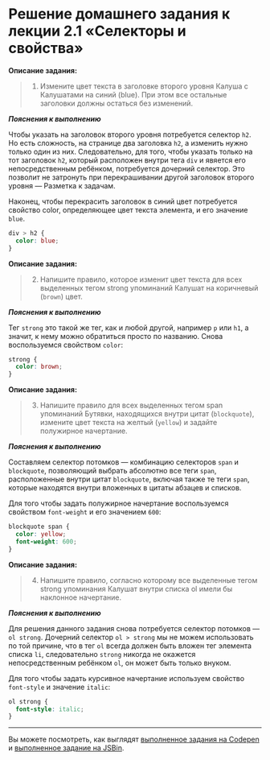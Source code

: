 # Решение домашнего задания к лекции 2.1 «Селекторы и свойства»


**Описание задания:**
>1. Измените цвет текста в заголовке второго уровня Калуша с Калушатами на синий (blue). При этом все остальные заголовки должны остаться без изменений.


***Пояснения к выполнению***

Чтобы указать на заголовок второго уровня потребуется селектор `h2`. Но есть сложность, на странице два заголовка `h2`, а изменить нужно только один из них. Следовательно, для того, чтобы указать только на тот заголовок `h2`, который расположен внутри тега `div` и явяется его непосредственным ребёнком, потребуется дочерний селектор. Это позволит не затронуть при перекрашивании другой заголовок второго уровня — Разметка к задачам.

Наконец, чтобы перекрасить заголовок в синий цвет потребуется свойство color, определяющее цвет текста элемента, и его значение `blue`.
```css
div > h2 {
  color: blue;
}
```

**Описание задания:**
>2. Напишите правило, которое изменит цвет текста для всех выделенных тегом strong упоминаний Калушат на коричневый (`brown`) цвет.


***Пояснения к выполнению***

Тег `strong` это такой же тег, как и любой другой, например `p` или `h1`, а значит, к нему можно обратиться просто по названию. Снова воспользуемся свойством `color`:
```css
strong {
  color: brown;
}
```

**Описание задания:**
>3. Напишите правило для всех выделенных тегом span упоминаний Бутявки, находящихся внутри цитат (`blockquote`), измените цвет текста на желтый (`yellow`) и задайте полужирное начертание.


***Пояснения к выполнению***

Составляем селектор потомков — комбинацию селекторов `span` и `blockquote`, позволяющий выбрать абсолютно все теги `span`, расположенные внутри цитат `blockquote`, включая также те теги `span`, которые находятся внутри вложенных в цитаты абзацев и списков.

Для того чтобы задать полужирное начертание воспользуемся свойством `font-weight` и его значением `600`:
```css
blockquote span {
  color: yellow;
  font-weight: 600;
}
```


**Описание задания:**
>4. Напишите правило, согласно которому все выделенные тегом strong упоминания Калушат внутри списка ol имели бы наклонное начертание.


***Пояснения к выполнению***

Для решения данного задания снова потребуется селектор потомков — `ol strong`. Дочерний селектор `ol > strong` мы не можем использовать по той причине, что в тег `ol` всегда должен быть вложен тег элемента списка `li`, следовательно `strong` никогда не окажется непосредственным ребёнком `ol`, он может быть только внуком.

Для того чтобы задать курсивное начертание используем свойство `font-style` и значение `italic`:
```css
ol strong {
  font-style: italic;
}
```

---
Вы можете посмотреть, как выглядят [выполненное задания на Codepen](https://codepen.io/Netology/pen/LzowKz?editors=1100) и [выполненное задание на JSBin](https://jsbin.com/qofikis/edit?html,css,output).
